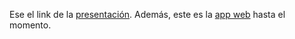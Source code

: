 Ese el link de la [presentación](https://www.canva.com/design/DAGTp2_9n3s/c3q7Wun83j2Gv4uz33Qkpw/edit?utm_content=DAGTp2_9n3s&utm_campaign=designshare&utm_medium=link2&utm_source=sharebutton). 
Además, este es la [app web](https://acis-grupo3-hvbgrv8mkmp7yfhyb5ujxj.streamlit.app/) hasta el momento.
